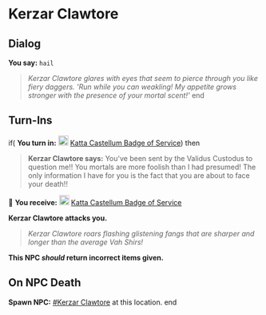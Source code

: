 # Kerzar Clawtore


## Dialog

**You say:** `hail`



>*Kerzar Clawtore glares with eyes that seem to pierce through you like fiery daggers.  'Run while you can weakling!  My appetite grows stronger with the presence of your mortal scent!'*
end



## Turn-Ins





if( **You turn in:** <img style="background:url(/static/icons/blank_slot.gif);width:20px;height:20px;" src="/static/icons/item_1002.png" alt="" /> <a
                                href="/item/31754" data-url="31754" class="tooltip-link link">Katta Castellum Badge of Service</a>) then


>**Kerzar Clawtore says:** You've been sent by the Validus Custodus to question me!! You mortals are more foolish than I had presumed! The only information I have for you is the fact that you are about to face your death!!


 &#127873; **You receive:**  <img style="background:url(/static/icons/blank_slot.gif);width:20px;height:20px;" src="/static/icons/item_1002.png" alt="" /> <a
                                href="/item/31757" data-url="31757" class="tooltip-link link">Katta Castellum Badge of Service</a> 

 


**Kerzar Clawtore attacks you.**


>*Kerzar Clawtore roars flashing glistening fangs that are sharper and longer than the average Vah Shirs!*

**This NPC *should* return incorrect items given.**



## On NPC Death

**Spawn NPC:**  [\#Kerzar Clawtore](/npc/172187) at this location.
end